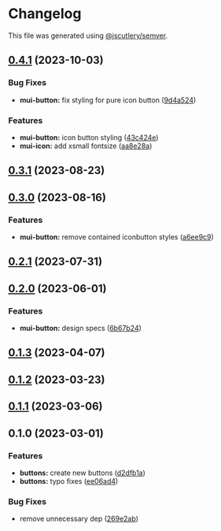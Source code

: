 # Changelog

This file was generated using [@jscutlery/semver](https://github.com/jscutlery/semver).

## [0.4.1](https://github.com/Availity/element/compare/@availity/mui-button@0.4.0...@availity/mui-button@0.4.1) (2023-10-03)


### Bug Fixes

* **mui-button:** fix styling for pure icon button ([9d4a524](https://github.com/Availity/element/commit/9d4a524388d512ecc27e8e803b536036f6fedbc6))

### Features

- **mui-button:** icon button styling ([43c424e](https://github.com/Availity/element/commit/43c424e2f33b0dcd9dca51ec253e54ea3309630b))
- **mui-icon:** add xsmall fontsize ([aa8e28a](https://github.com/Availity/element/commit/aa8e28a5a7514247db0f65d9120da2847663445a))

## [0.3.1](https://github.com/Availity/element/compare/@availity/mui-button@0.3.0...@availity/mui-button@0.3.1) (2023-08-23)

## [0.3.0](https://github.com/Availity/element/compare/@availity/mui-button@0.2.1...@availity/mui-button@0.3.0) (2023-08-16)

### Features

- **mui-button:** remove contained iconbutton styles ([a6ee9c9](https://github.com/Availity/element/commit/a6ee9c948fb1511ec2a1bd8b91b0486a1cef53fd))

## [0.2.1](https://github.com/Availity/element/compare/@availity/mui-button@0.2.0...@availity/mui-button@0.2.1) (2023-07-31)

## [0.2.0](https://github.com/Availity/element/compare/@availity/mui-button@0.1.3...@availity/mui-button@0.2.0) (2023-06-01)

### Features

- **mui-button:** design specs ([6b67b24](https://github.com/Availity/element/commit/6b67b24cdfef68e14daaeba18a5fd7d90af46a09))

## [0.1.3](https://github.com/Availity/element/compare/@availity/mui-button@0.1.2...@availity/mui-button@0.1.3) (2023-04-07)

## [0.1.2](https://github.com/Availity/element/compare/@availity/mui-button@0.1.1...@availity/mui-button@0.1.2) (2023-03-23)

## [0.1.1](https://github.com/Availity/element/compare/@availity/mui-button@0.1.0...@availity/mui-button@0.1.1) (2023-03-06)

## 0.1.0 (2023-03-01)

### Features

- **buttons:** create new buttons ([d2dfb1a](https://github.com/Availity/element/commit/d2dfb1af0491adbcdb7d86c5a65d90d23dec5b4a))
- **buttons:** typo fixes ([ee06ad4](https://github.com/Availity/element/commit/ee06ad435771bde574509855accb46cd69f4c48c))

### Bug Fixes

- remove unnecessary dep ([269e2ab](https://github.com/Availity/element/commit/269e2abe45bf7109a1b263ae5fcac71d3afb5d05))
